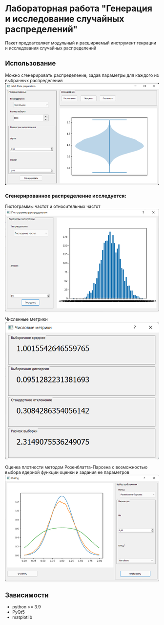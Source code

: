 # Лабораторная работа "Генерация и исследование случайных распределений"
Пакет предоатсвляет модульный и расширяемый инструмент генрации и исследования случайных распределений

## Использование

Можно сгенерировать распределение, задав параметры для каждого из выбранных распределений
![main](demos/main.png)

### Сгенерированное распределение исследуется:

Гистограммы частот и относительных частот
![histo](demos/histo.png)

Численные метрики
![metrics](demos/metrics.png)

Оценка плотности методом Розенблатта-Парсена с возможностью выбора ядерной функции оценки и задания ее параметров
![functions](demos/rosen.png)

## Зависимости
* python >= 3.9
* PyQt5
* matplotlib